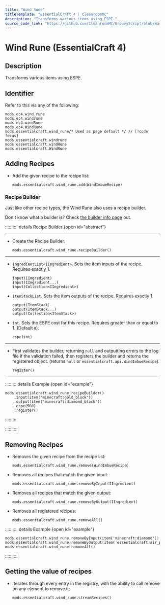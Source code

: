 ```yaml
---
title: "Wind Rune"
titleTemplate: "EssentialCraft 4 | CleanroomMC"
description: "Transforms various items using ESPE."
source_code_link: "https://github.com/CleanroomMC/GroovyScript/blob/master/src/main/java/com/cleanroommc/groovyscript/compat/mods/essentialcraft/WindRune.java"
---
```


# Wind Rune (EssentialCraft 4)

## Description

Transforms various items using ESPE.

## Identifier

Refer to this via any of the following:

```groovy:no-line-numbers {5}
mods.ec4.wind_rune
mods.ec4.windrune
mods.ec4.windRune
mods.ec4.WindRune
mods.essentialcraft.wind_rune/* Used as page default */ // [!code focus]
mods.essentialcraft.windrune
mods.essentialcraft.windRune
mods.essentialcraft.WindRune
```


## Adding Recipes

- Add the given recipe to the recipe list:

    ```groovy:no-line-numbers
    mods.essentialcraft.wind_rune.add(WindImbueRecipe)
    ```


### Recipe Builder

Just like other recipe types, the Wind Rune also uses a recipe builder.

Don't know what a builder is? Check [the builder info page](../../getting_started/builder.md) out.

:::::::::: details Recipe Builder {open id="abstract"}

---

- Create the Recipe Builder.

    ```groovy:no-line-numbers
    mods.essentialcraft.wind_rune.recipeBuilder()
    ```

---

- `IngredientList<IIngredient>`. Sets the item inputs of the recipe. Requires exactly 1.

    ```groovy:no-line-numbers
    input(IIngredient)
    input(IIngredient...)
    input(Collection<IIngredient>)
    ```

- `ItemStackList`. Sets the item outputs of the recipe. Requires exactly 1.

    ```groovy:no-line-numbers
    output(ItemStack)
    output(ItemStack...)
    output(Collection<ItemStack>)
    ```

- `int`. Sets the ESPE cost for this recipe. Requires greater than or equal to 1. (Default `0`).

    ```groovy:no-line-numbers
    espe(int)
    ```

---

- First validates the builder, returning `null` and outputting errors to the log file if the validation failed, then registers the builder and returns the registered object. (returns `null` or `essentialcraft.api.WindImbueRecipe`).

    ```groovy:no-line-numbers
    register()
    ```

---

::::::::: details Example {open id="example"}
```groovy:no-line-numbers
mods.essentialcraft.wind_rune.recipeBuilder()
    .input(item('minecraft:gold_block'))
    .output(item('minecraft:diamond_block'))
    .espe(500)
    .register()
```

:::::::::

::::::::::

## Removing Recipes

- Removes the given recipe from the recipe list:

    ```groovy:no-line-numbers
    mods.essentialcraft.wind_rune.remove(WindImbueRecipe)
    ```

- Removes all recipes that match the given input:

    ```groovy:no-line-numbers
    mods.essentialcraft.wind_rune.removeByInput(IIngredient)
    ```

- Removes all recipes that match the given output:

    ```groovy:no-line-numbers
    mods.essentialcraft.wind_rune.removeByOutput(IIngredient)
    ```

- Removes all registered recipes:

    ```groovy:no-line-numbers
    mods.essentialcraft.wind_rune.removeAll()
    ```

:::::::::: details Example {open id="example"}
```groovy:no-line-numbers
mods.essentialcraft.wind_rune.removeByInput(item('minecraft:diamond'))
mods.essentialcraft.wind_rune.removeByOutput(item('essentialcraft:air_potion'))
mods.essentialcraft.wind_rune.removeAll()
```

::::::::::

## Getting the value of recipes

- Iterates through every entry in the registry, with the ability to call remove on any element to remove it:

    ```groovy:no-line-numbers
    mods.essentialcraft.wind_rune.streamRecipes()
    ```

